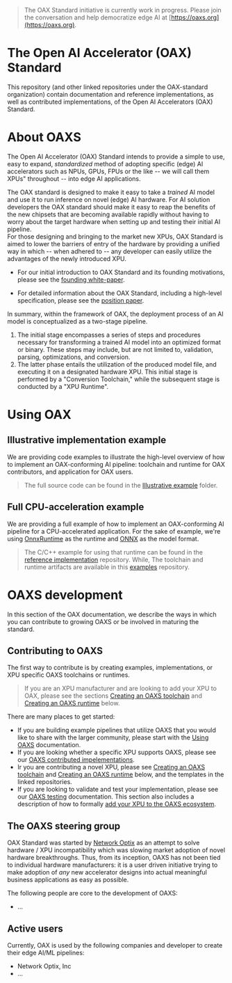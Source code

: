 > The OAX Standard initiative is currently work in progress. Please join the conversation and help democratize edge AI at [https://oaxs.org](https://oaxs.org).


# The Open AI Accelerator (OAX) Standard 

This repository (and other linked repositories under the OAX-standard organization) contain documentation and reference 
implementations, as well as contributed implementations, of the Open AI Accelerators (OAX) Standard.

	
# About OAXS

The Open AI Accelerator (OAX) Standard intends to provide a simple to use, easy to expand, *standardized* method of 
adopting specific (edge) AI accelerators such as NPUs, GPUs, FPUs or the like 
-- we will call them XPUs" throughout -- into edge AI applications. 

The OAX standard is designed to make it easy to take a *trained* AI model and use it to run inference on novel (edge) AI hardware.
For AI solution developers the OAX standard should make it easy to reap the benefits of the new chipsets that are 
becoming available rapidly without having to worry about the target hardware when setting up and testing their initial AI pipeline.   
For those designing and bringing to the market new XPUs, OAX Standard is aimed to lower the barriers of entry of 
the hardware by providing a unified way in which -- when adhered to -- any developer can easily utilize the advantages of the newly introduced XPU. 

* For our initial introduction to OAX Standard and its founding motivations, please see the [founding white-paper](https://www.networkoptix.com/blog/2024/03/05/introducing-the-open-ai-accelerator-standard).

* For detailed information about the OAX Standard, including a high-level specification, please see the [position paper](Position%20paper/oaxs-spec-white-paper.pdf).

In summary, within the framework of OAX, the deployment process of an AI model is conceptualized as a two-stage pipeline.   
1. The initial stage encompasses a series of steps and procedures necessary for transforming a trained AI model into an optimized format or binary. 
These steps may include, but are not limited to, validation, parsing, optimizations, and conversion. 
2. The latter phase entails the utilization of the produced model file, and executing it on a designated hardware XPU.
This initial stage is performed by a "Conversion Toolchain," while the subsequent stage is conducted by a "XPU Runtime".

# Using OAX

## Illustrative implementation example
We are providing code examples to illustrate the high-level overview of how to implement 
an OAX-conforming AI pipeline: toolchain and runtime for OAX contributors, and application for OAX users.
> The full source code can be found in the [Illustrative example](Illustrative%20example) folder.

## Full CPU-acceleration example
We are providing a full example of how to implement an OAX-conforming AI pipeline for a CPU-accelerated application. 
For the sake of example, we're using [OnnxRuntime](https://github.com/microsoft/onnxruntime) as the runtime 
and [ONNX](https://github.com/onnx/onnx) as the model format.
> The C/C++ example for using that runtime can be found in the [reference implementation](examples) repository. 
> While, The toolchain and runtime artifacts are available in this [examples]() repository.

# OAXS development

In this section of the OAX documentation, we describe the ways in which you can contribute to growing OAXS 
or be involved in maturing the standard.

## Contributing to OAXS

The first way to contribute is by creating examples, implementations, or XPU specific OAXS toolchains or runtimes.

> If you are an XPU manufacturer and are looking to add your XPU to OAX, please see the sections [Creating an OAXS toolchain]() and [Creating an OAXS runtime]() below.

There are many places to get started:

* If you are building example pipelines that utilize OAXS that you would like to share with the larger community, please start with the [Using OAXS]() documentation.
* If you are looking whether a specific XPU supports OAXS, please see our [OAXS contributed impelementations](). 
* Ir you are contributing a novel XPU, please see [Creating an OAXS toolchain]() and [Creating an OAXS runtime]() below, and the templates in the linked repositories. 
* If you are looking to validate and test your implementation, please see our [OAXS testing]() documentation. This section also includes a description of how to formally [add your XPU to the OAXS ecosystem]().


## The OAXS steering group

OAX Standard was started by [Network Optix]() as an attempt to solve hardware / XPU incompatibility 
which was slowing market adoption of novel hardware breakthroughs. Thus, from its inception, OAXS has not been tied to 
individual hardware manufacturers: it is a user driven initiative trying to make adoption of *any* new accelerator 
designs into actual meaningful business applications as easy as possible.

The following people are core to the development of OAXS:

* ...

## Active users
Currently, OAX is used by the following companies and developer to create their edge AI/ML pipelines:

* Network Optix, Inc
* ...